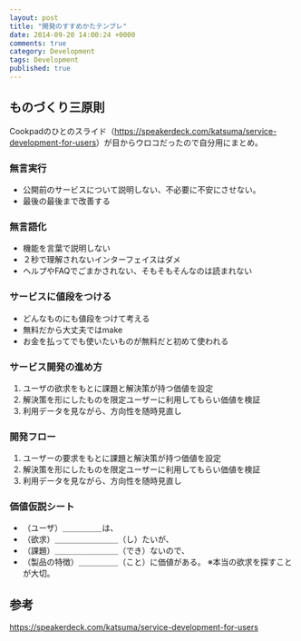 ```yaml
---
layout: post
title: "開発のすすめかたテンプレ"
date: 2014-09-20 14:00:24 +0000
comments: true
category: Development
tags: Development
published: true
---
```




## ものづくり三原則

Cookpadのひとのスライド（<https://speakerdeck.com/katsuma/service-development-for-users>）が目からウロコだったので自分用にまとめ。

### 無言実行

+ 公開前のサービスについて説明しない、不必要に不安にさせない。
+ 最後の最後まで改善する

### 無言語化

+ 機能を言葉で説明しない
+ ２秒で理解されないインターフェイスはダメ
+ ヘルプやFAQでごまかされない、そもそもそんなのは読まれない

### サービスに値段をつける

+ どんなものにも値段をつけて考える
+ 無料だから大丈夫ではmake
+ お金を払ってでも使いたいものが無料だと初めて使われる

### サービス開発の進め方

1. ユーザの欲求をもとに課題と解決策が持つ価値を設定
2. 解決策を形にしたものを限定ユーザーに利用してもらい価値を検証
3. 利用データを見ながら、方向性を随時見直し

### 開発フロー

1. ユーザーの要求をもとに課題と解決策が持つ価値を設定
2. 解決策を形にしたものを限定ユーザーに利用してもらい価値を検証
3. 利用データを見ながら、方向性を随時見直し

### 価値仮説シート

+ （ユーザ）＿＿＿＿＿は、
+ （欲求）＿＿＿＿＿＿＿＿（し）たいが、
+ （課題）＿＿＿＿＿＿＿＿（でき）ないので、
+ （製品の特徴）＿＿＿＿＿（こと）に価値がある。
※本当の欲求を探すことが大切。

## 参考

<https://speakerdeck.com/katsuma/service-development-for-users>
